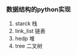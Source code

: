 <!--
 * @Date: 2021-02-23 17:02:39
 * @LastEditTime: 2021-02-23 17:11:27
 * @Author: Ye-P
 * @Descripttion: 
-->
### 数据结构的python实现
1. starck 栈
2. link_list 链表
3. hedp 堆
4. tree 二叉树